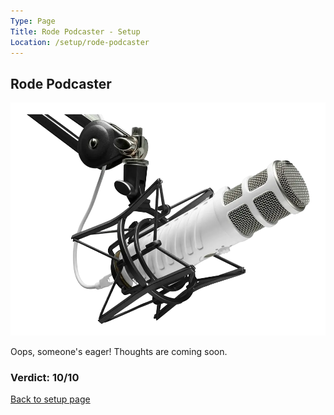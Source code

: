 ```yaml
---
Type: Page
Title: Rode Podcaster - Setup
Location: /setup/rode-podcaster
---
```


## Rode Podcaster

<div class="img-container-wide"> <img src="https://raw.githubusercontent.com/george-probably/chachanidze.com/main/Images/setup/rode-podcaster.webp" alt="A picture of the Rode Podcaster"> </div>

Oops, someone's eager! Thoughts are coming soon.

### Verdict: 10/10

[Back to setup page](/setup)